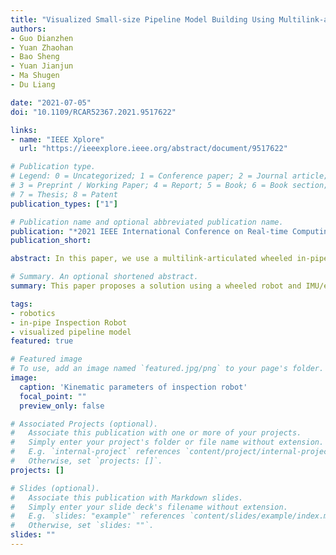 ```yaml
---
title: "Visualized Small-size Pipeline Model Building Using Multilink-articulated Wheeled In-pipe Inspection Robot"
authors:
- Guo Dianzhen
- Yuan Zhaohan
- Bao Sheng
- Yuan Jianjun
- Ma Shugen
- Du Liang

date: "2021-07-05"
doi: "10.1109/RCAR52367.2021.9517622"

links:
- name: "IEEE Xplore"
  url: "https://ieeexplore.ieee.org/abstract/document/9517622"

# Publication type.
# Legend: 0 = Uncategorized; 1 = Conference paper; 2 = Journal article;
# 3 = Preprint / Working Paper; 4 = Report; 5 = Book; 6 = Book section;
# 7 = Thesis; 8 = Patent
publication_types: ["1"]

# Publication name and optional abbreviated publication name.
publication: "*2021 IEEE International Conference on Real-time Computing and Robotics (RCAR)*"
publication_short:

abstract: In this paper, we use a multilink-articulated wheeled in-pipe robot to develop an industrial solution for the visualized model of the small-size pipeline (less than 200mm) with unknown layout and diameter. We build visualized pipeline model based on small-size inertial measurement unit (IMU) and encoder instead of large-size optical device such as CCD cameras or radar which are expensive and complicated to operate easily. To improve the accuracy of the visualized pipeline model, a multi-sensor data fusion algorithm is developed and the error caused by the gravity factor has been eliminated by using the gradient descent algorithm. The proposed method is experimentally verified in U-Shaped pipeline.

# Summary. An optional shortened abstract.
summary: This paper proposes a solution using a wheeled robot and IMU/encoder sensors to create a visual model of small pipelines, with a multi-sensor fusion algorithm and gravity error elimination, verified through experiments in a U-shaped pipeline.

tags:
- robotics
- in-pipe Inspection Robot
- visualized pipeline model
featured: true

# Featured image
# To use, add an image named `featured.jpg/png` to your page's folder. 
image:
  caption: 'Kinematic parameters of inspection robot'
  focal_point: ""
  preview_only: false

# Associated Projects (optional).
#   Associate this publication with one or more of your projects.
#   Simply enter your project's folder or file name without extension.
#   E.g. `internal-project` references `content/project/internal-project/index.md`.
#   Otherwise, set `projects: []`.
projects: []

# Slides (optional).
#   Associate this publication with Markdown slides.
#   Simply enter your slide deck's filename without extension.
#   E.g. `slides: "example"` references `content/slides/example/index.md`.
#   Otherwise, set `slides: ""`.
slides: ""
---
```


